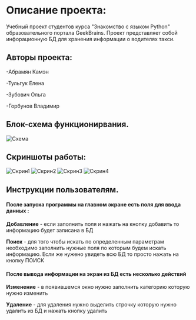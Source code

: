 # Описание проекта:
Учебный проект студентов курса "Знакомство с языком Python" образовательного портала GeekBrains.
Проект представляет собой инфорационную БД для хранения информации о водителях такси.


## Авторы проекта:


-Абрамян Камэн

-Тульгук Елена

-Зубович Ольга

-Горбунов Владимир

## Блок-схема функционирвания.

<image src="https://i.ibb.co/NsdK8Pk/Untitled-Diagram-2.jpg" alt="Схема">

## Скриншоты работы: 

<img alt="Скрин1" src="https://i.ibb.co/rZp2cMx/2022-11-23-12-41-41.png">

  
<img alt="Скрин2" src="https://i.ibb.co/HCGfsq7/2022-11-23-12-42-01.png">

  
<img alt="Скрин3" src="https://i.ibb.co/XkP2yXJ/2022-11-23-12-42-21.png">

 
<img alt="Скрин4" src="https://i.ibb.co/JpjR38V/2022-11-23-12-42-35.png">


## Инструкции пользователям.
#### После запуска программы на главном экране есть поля для ввода данных :

**Добавление** - если заполнить поля и нажать на кнопку добавить то информацию будет записана в БД

**Поиск** - для того чтобы искать по определенным параметрам необходимо заполнить нужные поля по которым будем искать информацию.
Если же нужено увидеть всю БД то просто нажать на кнопку ПОИСК

#### После вывода информации на экран из БД есть несколько действий

**Изменение** - в появившемся окно нужно заполнить категорию которую нужно изменить

**Удаление** - для удаления нужно выделить строчку которую нужно удалить из БД и нажать кнопку удалить
